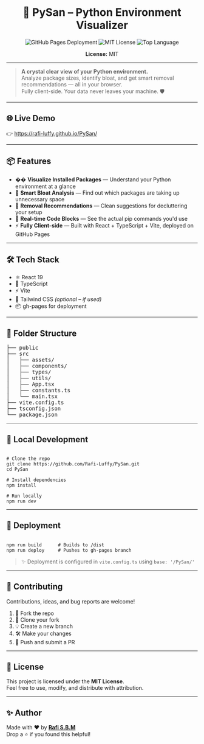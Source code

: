 <h1 align="center">🚀 PySan – Python Environment Visualizer</h1>

<p align="center">
  <img src="https://img.shields.io/github/deployments/Rafi-Luffy/PySan/github-pages?label=deployed&logo=github&style=for-the-badge" alt="GitHub Pages Deployment"/>
  <img src="https://img.shields.io/github/license/Rafi-Luffy/PySan?style=for-the-badge" alt="MIT License"/>
  <img src="https://img.shields.io/github/languages/top/Rafi-Luffy/PySan?style=for-the-badge" alt="Top Language"/>
</p>

<p align="center"><strong>License:</strong> MIT</p>

---

> <strong>A crystal clear view of your Python environment.</strong><br>
> Analyze package sizes, identify bloat, and get smart removal recommendations — all in your browser.<br>
> Fully client-side. Your data never leaves your machine. 🛡️

---

## 🌐 Live Demo

👉 <a href="https://rafi-luffy.github.io/PySan/" target="_blank">https://rafi-luffy.github.io/PySan/</a>

---

## 📦 Features

- �� <strong>Visualize Installed Packages</strong> — Understand your Python environment at a glance  
- 📁 <strong>Smart Bloat Analysis</strong> — Find out which packages are taking up unnecessary space  
- 🧠 <strong>Removal Recommendations</strong> — Clean suggestions for decluttering your setup  
- 🧩 <strong>Real-time Code Blocks</strong> — See the actual pip commands you'd use  
- ⚡ <strong>Fully Client-side</strong> — Built with React + TypeScript + Vite, deployed on GitHub Pages  

---

## 🛠️ Tech Stack

- ⚛️ React 19  
- 🧠 TypeScript  
- ⚡ Vite  
- 🎨 Tailwind CSS *(optional – if used)*  
- 📦 gh-pages for deployment  

---

## 📁 Folder Structure

<pre>
├── public
├── src
│   ├── assets/
│   ├── components/
│   ├── types/
│   ├── utils/
│   ├── App.tsx
│   ├── constants.ts
│   └── main.tsx
├── vite.config.ts
├── tsconfig.json
└── package.json
</pre>

---

## 🚀 Local Development

<pre><code>
# Clone the repo
git clone https://github.com/Rafi-Luffy/PySan.git
cd PySan

# Install dependencies
npm install

# Run locally
npm run dev
</code></pre>

---

## 🚢 Deployment

<pre><code>
npm run build      # Builds to /dist
npm run deploy     # Pushes to gh-pages branch
</code></pre>

> ✨ Deployment is configured in <code>vite.config.ts</code> using <code>base: '/PySan/'</code>

---

## 🤝 Contributing

Contributions, ideas, and bug reports are welcome!

1. 🍴 Fork the repo  
2. 👯 Clone your fork  
3. 💡 Create a new branch  
4. 🛠️ Make your changes  
5. 🚀 Push and submit a PR

---

## 📄 License

This project is licensed under the <strong>MIT License</strong>.  
Feel free to use, modify, and distribute with attribution.

---

## ✨ Author

Made with ❤️ by <strong><a href="https://github.com/Rafi-Luffy" target="_blank">Rafi S.B.M</a></strong>  
Drop a ⭐ if you found this helpful!
